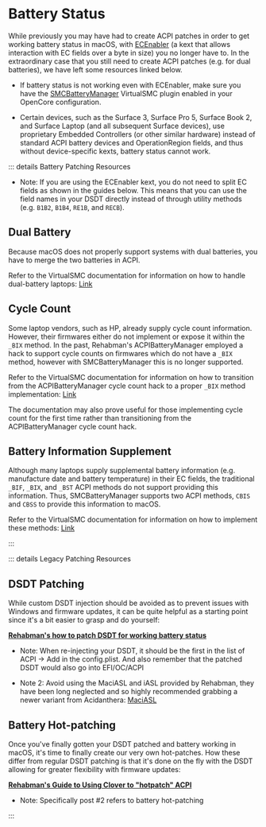 # Battery Status

While previously you may have had to create ACPI patches in order to get working battery status in macOS, with [ECEnabler](https://github.com/1Revenger1/ECEnabler/releases/latest) (a kext that allows interaction with EC fields over a byte in size) you no longer have to. In the extraordinary case that you still need to create ACPI patches (e.g. for dual batteries), we have left some resources linked below.

* If battery status is not working even with ECEnabler, make sure you have the [SMCBatteryManager](https://github.com/Acidanthera/VirtualSMC/releases/latest) VirtualSMC plugin enabled in your OpenCore configuration.

* Certain devices, such as the Surface 3, Surface Pro 5, Surface Book 2, and Surface Laptop (and all subsequent Surface devices), use proprietary Embedded Controllers (or other similar hardware) instead of standard ACPI battery devices and OperationRegion fields, and thus without device-specific kexts, battery status cannot work.

::: details Battery Patching Resources

* Note: If you are using the ECEnabler kext, you do not need to split EC fields as shown in the guides below. This means that you can use the field names in your DSDT directly instead of through utility methods (e.g. `B1B2`, `B1B4`, `RE1B`, and `RECB`).

## Dual Battery

Because macOS does not properly support systems with dual batteries, you have to merge the two batteries in ACPI.

Refer to the VirtualSMC documentation for information on how to handle dual-battery laptops: [Link](https://github.com/acidanthera/VirtualSMC/blob/master/Docs/Dual%20Battery%20Support.md)

## Cycle Count

Some laptop vendors, such as HP, already supply cycle count information. However, their firmwares either do not implement or expose it within the `_BIX` method. In the past, Rehabman's ACPIBatteryManager employed a hack to support cycle counts on firmwares which do not have a `_BIX` method, however with SMCBatteryManager this is no longer supported.

Refer to the VirtualSMC documentation for information on how to transition from the ACPIBatteryManager cycle count hack to a proper `_BIX` method implementation: [Link](https://github.com/acidanthera/VirtualSMC/blob/master/Docs/Transition%20from%20zprood%27s%20cycle%20count%20hack.md)

The documentation may also prove useful for those implementing cycle count for the first time rather than transitioning from the ACPIBatteryManager cycle count hack.

## Battery Information Supplement

Although many laptops supply supplemental battery information (e.g. manufacture date and battery temperature) in their EC fields, the traditional `_BIF`, `_BIX`, and `_BST` ACPI methods do not support providing this information. Thus, SMCBatteryManager supports two ACPI methods, `CBIS` and `CBSS` to provide this information to macOS.

Refer to the VirtualSMC documentation for information on how to implement these methods: [Link](https://github.com/acidanthera/VirtualSMC/blob/master/Docs/Battery%20Information%20Supplement.md)

:::

::: details Legacy Patching Resources

## DSDT Patching

While custom DSDT injection should be avoided as to prevent issues with Windows and firmware updates, it can be quite helpful as a starting point since it's a bit easier to grasp and do yourself:

**[Rehabman's how to patch DSDT for working battery status](https://www.tonymacx86.com/threads/guide-how-to-patch-dsdt-for-working-battery-status.116102/)**

* Note: When re-injecting your DSDT, it should be the first in the list of ACPI -> Add in the config.plist. And also remember that the patched DSDT would also go into EFI/OC/ACPI

* Note 2: Avoid using the MaciASL and iASL provided by Rehabman, they have been long neglected and so highly recommended grabbing a newer variant from Acidanthera: [MaciASL](https://github.com/acidanthera/MaciASL/releases)

## Battery Hot-patching

Once you've finally gotten your DSDT patched and battery working in macOS, it's time to finally create our very own hot-patches. How these differ from regular DSDT patching is that it's done on the fly with the DSDT allowing for greater flexibility with firmware updates:

**[Rehabman's Guide to Using Clover to "hotpatch" ACPI](https://www.tonymacx86.com/threads/guide-using-clover-to-hotpatch-acpi.200137/)**

* Note: Specifically post #2 refers to battery hot-patching

:::
